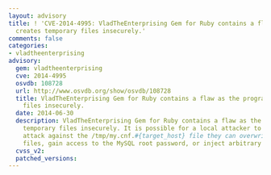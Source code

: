 ```yaml
---
layout: advisory
title: ! 'CVE-2014-4995: VladTheEnterprising Gem for Ruby contains a flaw as the program
  creates temporary files insecurely.'
comments: false
categories:
- vladtheenterprising
advisory:
  gem: vladtheenterprising
  cve: 2014-4995
  osvdb: 108728
  url: http://www.osvdb.org/show/osvdb/108728
  title: VladTheEnterprising Gem for Ruby contains a flaw as the program creates temporary
    files insecurely.
  date: 2014-06-30
  description: VladTheEnterprising Gem for Ruby contains a flaw as the program creates
    temporary files insecurely. It is possible for a local attacker to use a symlink
    attack against the /tmp/my.cnf.#{target_host} file they can overwrite arbitrary
    files, gain access to the MySQL root password, or inject arbitrary commands.
  cvss_v2: 
  patched_versions: 
---
```

